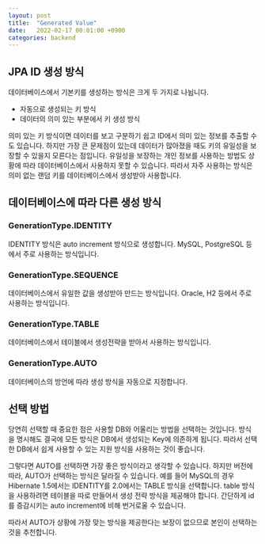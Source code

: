 ```yaml
---
layout: post
title:  "Generated Value"
date:   2022-02-17 00:01:00 +0900
categories: backend
---
```


## JPA ID 생성 방식
데이터베이스에서 기본키를 생성하는 방식은 크게 두 가지로 나뉩니다.
- 자동으로 생성되는 키 방식
- 데이터의 의미 있는 부분에서 키 생성 방식

의미 있는 키 방식이면 데이터를 보고 구분하기 쉽고 ID에서 의미 있는 정보를 추출할 수도 있습니다.
하지만 가장 큰 문제점이 있는데 데이터가 많아졌을 때도 키의 유일성을 보장할 수 있을지 모른다는 점입니다.
유일성을 보장하는 개인 정보를 사용하는 방법도 상황에 따라 데이터베이스에서 사용하지 못할 수 있습니다.
따라서 자주 사용하는 방식은 의미 없는 랜덤 키를 데이터베이스에서 생성받아 사용합니다.

## 데이터베이스에 따라 다른 생성 방식

### GenerationType.IDENTITY
IDENTITY 방식은 auto increment 방식으로 생성합니다.
MySQL, PostgreSQL 등에서 주로 사용하는 방식입니다.

### GenerationType.SEQUENCE
데이터베이스에서 유일한 값을 생성받아 만드는 방식입니다.
Oracle, H2 등에서 주로 사용하는 방식입니다.

### GenerationType.TABLE
데이터베이스에서 테이블에서 생성전략을 받아서 사용하는 방식입니다.

### GenerationType.AUTO
데이터베이스의 방언에 따라 생성 방식을 자동으로 지정합니다.

## 선택 방법
당연히 선택할 때 중요한 점은 사용할 DB와 어울리는 방법을 선택하는 것입니다.
방식을 명시해도 결국에 모든 방식은 DB에서 생성되는 Key에 의존하게 됩니다.
따라서 선택한 DB에서 쉽게 사용할 수 있는 지원 방식을 사용하는 것이 좋습니다.

그렇다면 AUTO를 선택하면 가장 좋은 방식이라고 생각할 수 있습니다.
하지만 버전에 따라, AUTO가 선택하는 방식은 달라질 수 있습니다.
예를 들어 MySQL의 경우 Hibernate 1.5에서는 IDENTITY를 2.0에서는 TABLE 방식을 선택합니다.
table 방식을 사용하려면 테이블을 따로 만들어서 생성 전략 방식을 제공해야 합니다.
간단하게 id를 증감시키는 auto increment에 비해 번거로울 수 있습니다.

따라서 AUTO가 상황에 가장 맞는 방식을 제공한다는 보장이 없으므로 본인이 선택하는 것을 추천합니다.